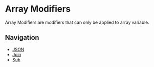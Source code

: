 Array Modifiers
===============
Array Modifiers are modifiers that can only be applied to array variable.

Navigation
---------------
- [JSON](Array/JSON.md)
- [Join](Array/Join.md)
- [Sub](Array/Sub.md)